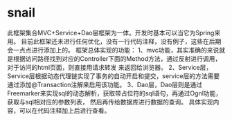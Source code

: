 # snail
此框架集合MVC+Service+Dao层框架为一体。开发时基本可以当它为Spring来用。
目前此框架还未进行任何优化，没有一行代码注释，没有例子，这些在后期会一点点进行添加上的。
框架总体实现的功能：
1、mvc功能，其实准确的来说就是根据访问路径找到对应的Controller下面的Method方法，通过反射进行调用，对于访问的html页面，则直接用请求转发
来返回给浏览器。
2、Service层，Service层根据动态代理链实现了事务的自动开启和提交，service层的方法需要通过添加@Transaction注解来启用该功能。
3、Dao层，Dao层则是通过Freemarker来实现sql的动态解析，获取带占位符的sql语句，再通过Ognl功能，获取与sql相对应的参数列表，
然后再传给数据库进行数据的查询。
具体实现内容，可以在代码注释加上后进行查看。
